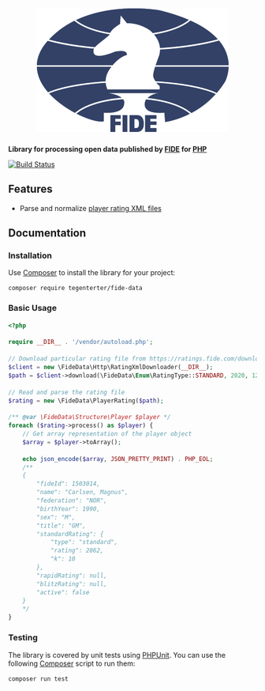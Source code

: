 <h1 align="center"><img src="fide.png" alt="FIDE" width="390" height="250"></h1>

**Library for processing open data published by [FIDE](https://www.fide.com) for [PHP](https://php.net)**

[![Build Status](https://travis-ci.org/tegenterter/fide-data.svg?branch=master)](https://travis-ci.org/tegenterter/fide-data)

## Features

- Parse and normalize [player rating XML files](https://ratings.fide.com/download_lists.phtml)

## Documentation

### Installation

Use [Composer](https://getcomposer.org) to install the library for your project:

    composer require tegenterter/fide-data
    
### Basic Usage

```php
<?php

require __DIR__ . '/vendor/autoload.php';

// Download particular rating file from https://ratings.fide.com/download_lists.phtml
$client = new \FideData\Http\RatingXmlDownloader(__DIR__);
$path = $client->download(\FideData\Enum\RatingType::STANDARD, 2020, 12);

// Read and parse the rating file
$rating = new \FideData\PlayerRating($path);

/** @var \FideData\Structure\Player $player */
foreach ($rating->process() as $player) {
    // Get array representation of the player object
    $array = $player->toArray();

    echo json_encode($array, JSON_PRETTY_PRINT) . PHP_EOL;
    /**
    {
        "fideId": 1503014,
        "name": "Carlsen, Magnus",
        "federation": "NOR",
        "birthYear": 1990,
        "sex": "M",
        "title": "GM",
        "standardRating": {
            "type": "standard",
            "rating": 2862,
            "k": 10
        },
        "rapidRating": null,
        "blitzRating": null,
        "active": false
    } 
    */
}
```

### Testing

The library is covered by unit tests using [PHPUnit](https://phpunit.de). You can use the following [Composer](https://getcomposer.org) script to run them:

    composer run test
